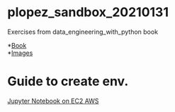 # plopez_sandbox_20210131
Exercises from data_engineering_with_python book

*[Book](https://play.google.com/books/reader?id=QwKgKQAAAEAJ&pg=GBS.PA15)\
*[Images](https://static.packt-cdn.com/downloads/9781839214189_ColorImages.pdf)

# Guide to create env.

[Jupyter Notebook on EC2 AWS](https://www.udemy.com/course/jupyter-notebook-server-with-aws-ec2-and-aws-vpc/learn/lecture/14424344#overview)
